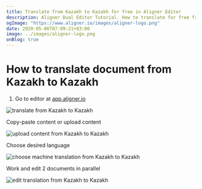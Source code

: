 ```yaml
---
title: Translate from Kazakh to Kazakh for free in Aligner Editor
description: Aligner Dual Editor Tutorial. How to translate for free from Kazakh to Kazakh. Aligner is multilingual document management platform. 
ogImage: "https://www.aligner.io/images/aligner-logo.png"
date: 2020-05-06T07:09:21+03:00
image: ../images/aligner-logo.png
onBlog: true
---
```


# How to translate document from Kazakh to Kazakh

1. Go to editor at [app.aligner.io](https://app.aligner.io "Aligner App web page")

![translate from Kazakh to Kazakh](../aligner-blank-editor.png "translate from Kazakh to Kazakh")

Copy-paste content or upload content

![upload content from Kazakh to Kazakh](../aligner-uploaded-document.png "upload content from Kazakh to Kazakh")

Choose desired language

![choose machine translation from Kazakh to Kazakh](../aligner-language-dropdown.png "choose machine translation from Kazakh to Kazakh")

Work and edit 2 documents in parallel

![edit translation from Kazakh to Kazakh](../aligner-double-sitded-editor.png "edit translation from Kazakh to Kazakh")

